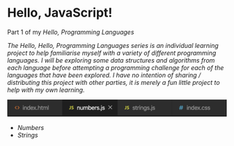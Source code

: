 <h1> Hello, JavaScript!</h1>
Part 1 of my <i>Hello, Programming Languages<i> <br>

The Hello, <i>Hello, Programming Languages<i> series is an individual learning project to help familiarise myself with a variety of different programming languages. I will be exploring some data structures and algorithms from each language before attempting a programming challenge for each of the languages that have been explored. I have no intention of sharing / distributing this project with other parties, it is merely a fun little project to help with my own learning. <br>



<img src="images/readme_images/JS_screenshot1.png">

<ul>
  <li>Numbers</li>
  <li>Strings</li>
</ul>
